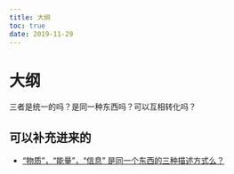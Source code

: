```yaml
---
title: 大纲
toc: true
date: 2019-11-29
---
```

# 大纲

三者是统一的吗？是同一种东西吗？可以互相转化吗？


## 可以补充进来的

- [“物质”，“能量”，“信息” 是同一个东西的三种描述方式么？](https://www.zhihu.com/question/19669654)

